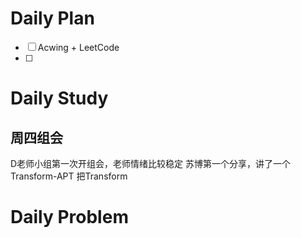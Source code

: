 # Daily Plan
- [ ] Acwing + LeetCode
- [ ] 
# Daily Study
## 周四组会
D老师小组第一次开组会，老师情绪比较稳定
苏博第一个分享，讲了一个Transform-APT
把Transform

# Daily Problem